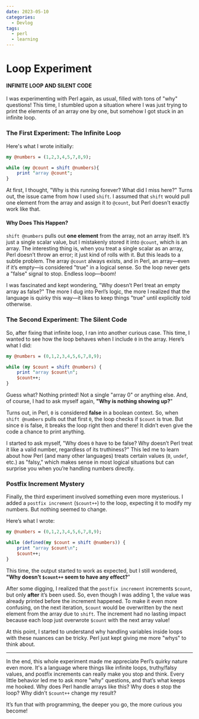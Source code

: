 ```yaml
---
date: 2023-05-10 
categories:
  - Devlog
tags:
  - perl
  - learning
---
```


# Loop Experiment
#### INFINITE LOOP AND SILENT CODE

I was experimenting with Perl again, as usual, filled with tons of "why" questions! This time, I stumbled upon a situation where I was just trying to print the elements of an array one by one, but somehow I got stuck in an infinite loop.<!-- more --> 

### The First Experiment: The Infinite Loop

Here's what I wrote initially:
```perl linenums="1"
my @numbers = (1,2,3,4,5,7,8,9);

while (my @count = shift @numbers){
    print "array @count";
}
```

At first, I thought, "Why is this running forever? What did I miss here?" Turns out, the issue came from how I used `shift`. I assumed that `shift` would pull one element from the array and assign it to `@count`, but Perl doesn't exactly work like that. 

#### Why Does This Happen?

`shift @numbers` pulls out **one element** from the array, not an array itself. It’s just a single scalar value, but I mistakenly stored it into `@count`, which is an array. The interesting thing is, when you treat a single scalar as an array, Perl doesn’t throw an error; it just kind of rolls with it. But this leads to a subtle problem. The array `@count` always exists, and in Perl, an array—even if it’s empty—is considered "true" in a logical sense. So the loop never gets a "false" signal to stop. Endless loop—boom! 

I was fascinated and kept wondering, "Why doesn’t Perl treat an empty array as false?" The more I dug into Perl’s logic, the more I realized that the language is quirky this way—it likes to keep things "true" until explicitly told otherwise.

### The Second Experiment: The Silent Code

So, after fixing that infinite loop, I ran into another curious case. This time, I wanted to see how the loop behaves when I include `0` in the array. Here’s what I did:

```perl linenums="1"
my @numbers = (0,1,2,3,4,5,6,7,8,9);

while (my $count = shift @numbers) {
    print "array $count\n";
    $count++;
}
```

Guess what? Nothing printed! Not a single "array 0" or anything else. And, of course, I had to ask myself again, **"Why is nothing showing up?**"

Turns out, in Perl, `0` is considered **false** in a boolean context. So, when `shift @numbers` pulls out that first `0`, the loop checks if `$count` is true. But since `0` is false, it breaks the loop right then and there! It didn’t even give the code a chance to print anything.

I started to ask myself, "Why does `0` have to be false? Why doesn’t Perl treat it like a valid number, regardless of its truthiness?" This led me to learn about how Perl (and many other languages) treats certain values (`0`, `undef`, etc.) as "falsy," which makes sense in most logical situations but can surprise you when you’re handling numbers directly.

### Postfix Increment Mystery

Finally, the third experiment involved something even more mysterious. I added a `postfix increment` (`$count++`) to the loop, expecting it to modify my numbers. But nothing seemed to change.

Here’s what I wrote:
```perl linenums="1"
my @numbers = (0,1,2,3,4,5,6,7,8,9);

while (defined(my $count = shift @numbers)) {
    print "array $count\n";
    $count++;
}
```

This time, the output started to work as expected, but I still wondered, **"Why doesn’t `$count++` seem to have any effect?**"

After some digging, I realized that the `postfix increment` increments `$count`, but only **after** it’s been used. So, even though I was adding 1, the value was already printed before the increment happened. To make it even more confusing, on the next iteration, `$count` would be overwritten by the next element from the array due to `shift`. The increment had no lasting impact because each loop just overwrote `$count` with the next array value! 

At this point, I started to understand why handling variables inside loops with these nuances can be tricky. Perl just kept giving me more "whys" to think about.


---
In the end, this whole experiment made me appreciate Perl’s quirky nature even more. It's a language where things like infinite loops, truthy/falsy values, and postfix increments can really make you stop and think. Every little behavior led me to ask more "why" questions, and that’s what keeps me hooked. Why does Perl handle arrays like this? Why does `0` stop the loop? Why didn’t `$count++` change my result?

It’s fun that with programming, the deeper you go, the more curious you become!
